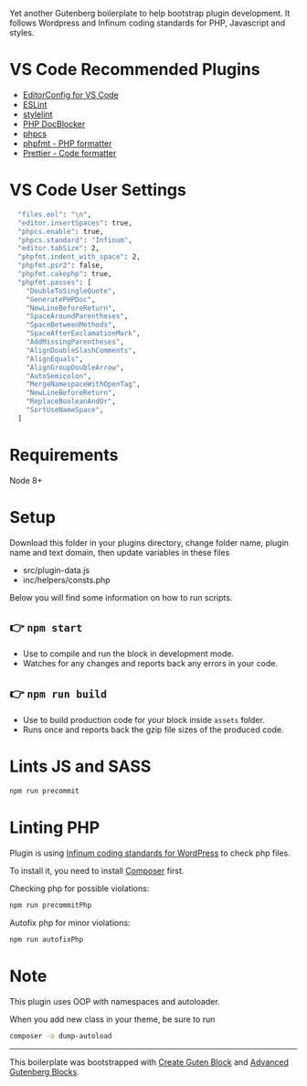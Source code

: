 Yet another Gutenberg boilerplate to help bootstrap plugin development. It follows Wordpress and Infinum coding standards for PHP, Javascript and styles.

# VS Code Recommended Plugins

- [EditorConfig for VS Code](https://marketplace.visualstudio.com/items?itemName=EditorConfig.EditorConfig)
- [ESLint](https://marketplace.visualstudio.com/items?itemName=dbaeumer.vscode-eslint)
- [stylelint](https://marketplace.visualstudio.com/items?itemName=shinnn.stylelint)
- [PHP DocBlocker](https://marketplace.visualstudio.com/items?itemName=neilbrayfield.php-docblocker)
- [phpcs](https://marketplace.visualstudio.com/items?itemName=ikappas.phpcs)
- [phpfmt - PHP formatter](https://marketplace.visualstudio.com/items?itemName=kokororin.vscode-phpfmt)
- [Prettier - Code formatter](https://marketplace.visualstudio.com/items?itemName=esbenp.prettier-vscode)


# VS Code User Settings
```bash
  "files.eol": "\n",
  "editor.insertSpaces": true,
  "phpcs.enable": true,
  "phpcs.standard": "Infinum",
  "editor.tabSize": 2,
  "phpfmt.indent_with_space": 2,
  "phpfmt.psr2": false,
  "phpfmt.cakephp": true,
  "phpfmt.passes": [
    "DoubleToSingleQuote",
    "GeneratePHPDoc",
    "NewLineBeforeReturn",
    "SpaceAroundParentheses",
    "SpaceBetweenMethods",
    "SpaceAfterExclamationMark",
    "AddMissingParentheses",
    "AlignDoubleSlashComments",
    "AlignEquals",
    "AlignGroupDoubleArrow",
    "AutoSemicolon",
    "MergeNamespaceWithOpenTag",
    "NewLineBeforeReturn",
    "ReplaceBooleanAndOr",
    "SortUseNameSpace",
  ]
```

# Requirements

Node 8+

# Setup

Download this folder in your plugins directory, change folder name, plugin name and text domain, then update variables in these files
- src/plugin-data.js
- inc/helpers/consts.php

Below you will find some information on how to run scripts.

## 👉  `npm start`
- Use to compile and run the block in development mode.
- Watches for any changes and reports back any errors in your code.

## 👉  `npm run build`
- Use to build production code for your block inside `assets` folder.
- Runs once and reports back the gzip file sizes of the produced code.

# Lints JS and SASS

```bash
npm run precommit
```

# Linting PHP

Plugin is using [Infinum coding standards for WordPress](https://github.com/infinum/coding-standards-wp) to check php files.

To install it, you need to install [Composer](https://getcomposer.org/) first.

Checking php for possible violations:

```bash
npm run precommitPhp
```

Autofix php for minor violations:

```bash
npm run autofixPhp
```

# Note

This plugin uses OOP with namespaces and autoloader.

When you add new class in your theme, be sure to run

```bash
composer -o dump-autoload
```

---

This boilerplate was bootstrapped with [Create Guten Block](https://github.com/ahmadawais/create-guten-block) and [Advanced Gutenberg Blocks](https://advanced-gutenberg-blocks.com/).
